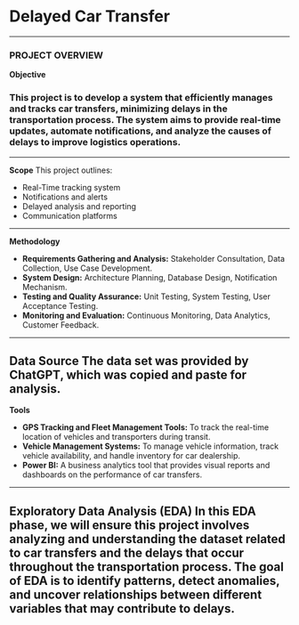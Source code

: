 # Delayed Car Transfer
---
### PROJECT OVERVIEW
**Objective**
### This project is to develop a system that efficiently manages and tracks car transfers, minimizing delays in the transportation process. The system aims to provide real-time updates, automate notifications, and analyze the causes of delays to improve logistics operations.
---
**Scope**
This project outlines:
  + Real-Time tracking system
  + Notifications and alerts
  + Delayed analysis and reporting
  + Communication platforms
---
**Methodology**
  + **Requirements Gathering and Analysis:** Stakeholder Consultation, Data Collection, Use Case Development.
  + **System Design:** Architecture Planning, Database Design, Notification Mechanism.
  + **Testing and Quality Assurance:** Unit Testing, System Testing, User Acceptance Testing.
  + **Monitoring and Evaluation:** Continuous Monitoring, Data Analytics, Customer Feedback.
---
**Data Source**
The data set was provided by ChatGPT, which was copied and paste for analysis.
---
**Tools**
  + **GPS Tracking and Fleet Management Tools:** To track the real-time location of vehicles and transporters during transit.
  + **Vehicle Management Systems:** To manage vehicle information, track vehicle availability, and handle inventory for car dealership.
  + **Power BI:** A business analytics tool that provides visual reports and dashboards on the performance of car transfers.
---
**Exploratory Data Analysis (EDA)**
In this EDA phase, we will ensure this project involves analyzing and understanding the dataset related to car transfers and the delays that occur throughout the transportation process. The goal of EDA is to identify patterns, detect anomalies, and uncover relationships between different variables that may contribute to delays.
---



